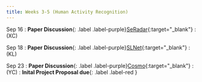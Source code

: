 ```yaml
---
title: Weeks 3-5 (Human Activity Recognition)
---
```


Sep 16
: **Paper Discussion**{: .label .label-purple}[SeRadar](https://app.perusall.com/courses/cos597e_f2025-advanced-topics-in-computer-science-neural-sensing-modeling-and-understanding/seradar){:target="_blank"}
  : (XC)
<!--  : [Slides (HH)]({{ "/assets/documents/L03-bbr.pdf" |
relative_url }}){:target="_blank"}-->

Sep 18
: **Paper Discussion**{: .label .label-purple}[SLNet](https://app.perusall.com/courses/cos597e_f2025-advanced-topics-in-computer-science-neural-sensing-modeling-and-understanding/slnet){:target="_blank"}
  : (KL)
<!--  : [Slides (HW)]({{ "/assets/documents/L03-copa.pdf" |
relative_url }}){:target="_blank"}-->

Sep 23
: **Paper Discussion**{: .label .label-purple}[Cosmo](https://app.perusall.com/courses/cos597e_f2025-advanced-topics-in-computer-science-neural-sensing-modeling-and-understanding/cosmo){:target="_blank"}
  : (YC)
: **Inital Project Proposal due**{: .label .label-red }
<!--  : [Slides (XC)]({{ "/assets/documents/L04-abc.pdf" |
relative_url }}){:target="_blank"}-->
